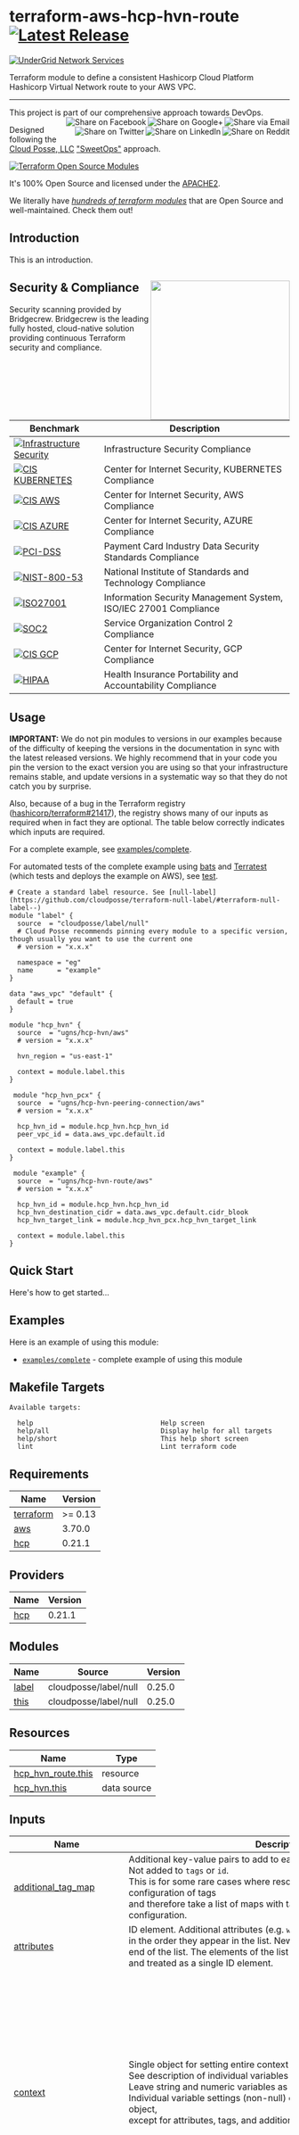 
<!-- markdownlint-disable -->
# terraform-aws-hcp-hvn-route [![Latest Release](https://img.shields.io/github/release/UGNS/terraform-aws-hcp-hvn-route.svg)](https://github.com/UGNS/terraform-aws-hcp-hvn-route/releases/latest)
<!-- markdownlint-restore -->

[![UnderGrid Network Services][logo]](https://undergrid.net)

<!--




  ** DO NOT EDIT THIS FILE
  **
  ** This file was automatically generated by the `build-harness`.
  ** 1) Make all changes to `README.yaml`
  ** 2) Run `make init` (you only need to do this once)
  ** 3) Run`make readme` to rebuild this file.
  **
  ** (We maintain HUNDREDS of open source projects. This is how we maintain our sanity.)
  **





-->

Terraform module to define a consistent Hashicorp Cloud Platform Hashicorp Virtual Network route to your AWS VPC.

---

This project is part of our comprehensive approach towards DevOps.
[<img align="right" title="Share via Email" src="https://docs.cloudposse.com/images/ionicons/ios-email-outline-2.0.1-16x16-999999.svg"/>][share_email]
[<img align="right" title="Share on Google+" src="https://docs.cloudposse.com/images/ionicons/social-googleplus-outline-2.0.1-16x16-999999.svg" />][share_googleplus]
[<img align="right" title="Share on Facebook" src="https://docs.cloudposse.com/images/ionicons/social-facebook-outline-2.0.1-16x16-999999.svg" />][share_facebook]
[<img align="right" title="Share on Reddit" src="https://docs.cloudposse.com/images/ionicons/social-reddit-outline-2.0.1-16x16-999999.svg" />][share_reddit]
[<img align="right" title="Share on LinkedIn" src="https://docs.cloudposse.com/images/ionicons/social-linkedin-outline-2.0.1-16x16-999999.svg" />][share_linkedin]
[<img align="right" title="Share on Twitter" src="https://docs.cloudposse.com/images/ionicons/social-twitter-outline-2.0.1-16x16-999999.svg" />][share_twitter]

Designed following the [Cloud Posse, LLC][cloudposse] ["SweetOps"][sweetops] approach.


[![Terraform Open Source Modules](https://docs.cloudposse.com/images/terraform-open-source-modules.svg)][terraform_modules]



It's 100% Open Source and licensed under the [APACHE2](LICENSE).







We literally have [*hundreds of terraform modules*][terraform_modules] that are Open Source and well-maintained. Check them out!





## Introduction

This is an introduction.


## Security & Compliance [<img src="https://bridgecrew.io/wp-content/themes/bridgecrew/assets/images/bc-by-pc-color.svg" width="250" align="right" />](https://bridgecrew.io/)

Security scanning provided by Bridgecrew. Bridgecrew is the leading fully hosted, cloud-native solution providing continuous Terraform security and compliance.

| Benchmark | Description |
|--------|---------------|
| [![Infrastructure Security](https://www.bridgecrew.cloud/badges/github/ugns/terraform-aws-hcp-hvn-route/general)](https://www.bridgecrew.cloud/link/badge?vcs=github&fullRepo=ugns%2Fterraform-aws-hcp-hvn-route&benchmark=INFRASTRUCTURE+SECURITY) | Infrastructure Security Compliance |
| [![CIS KUBERNETES](https://www.bridgecrew.cloud/badges/github/ugns/terraform-aws-hcp-hvn-route/cis_kubernetes)](https://www.bridgecrew.cloud/link/badge?vcs=github&fullRepo=ugns%2Fterraform-aws-hcp-hvn-route&benchmark=CIS+KUBERNETES+V1.5) | Center for Internet Security, KUBERNETES Compliance |
| [![CIS AWS](https://www.bridgecrew.cloud/badges/github/ugns/terraform-aws-hcp-hvn-route/cis_aws)](https://www.bridgecrew.cloud/link/badge?vcs=github&fullRepo=ugns%2Fterraform-aws-hcp-hvn-route&benchmark=CIS+AWS+V1.2) | Center for Internet Security, AWS Compliance |
| [![CIS AZURE](https://www.bridgecrew.cloud/badges/github/ugns/terraform-aws-hcp-hvn-route/cis_azure)](https://www.bridgecrew.cloud/link/badge?vcs=github&fullRepo=ugns%2Fterraform-aws-hcp-hvn-route&benchmark=CIS+AZURE+V1.1) | Center for Internet Security, AZURE Compliance |
| [![PCI-DSS](https://www.bridgecrew.cloud/badges/github/ugns/terraform-aws-hcp-hvn-route/pci)](https://www.bridgecrew.cloud/link/badge?vcs=github&fullRepo=ugns%2Fterraform-aws-hcp-hvn-route&benchmark=PCI-DSS+V3.2) | Payment Card Industry Data Security Standards Compliance |
| [![NIST-800-53](https://www.bridgecrew.cloud/badges/github/ugns/terraform-aws-hcp-hvn-route/nist)](https://www.bridgecrew.cloud/link/badge?vcs=github&fullRepo=ugns%2Fterraform-aws-hcp-hvn-route&benchmark=NIST-800-53) | National Institute of Standards and Technology Compliance |
| [![ISO27001](https://www.bridgecrew.cloud/badges/github/ugns/terraform-aws-hcp-hvn-route/iso)](https://www.bridgecrew.cloud/link/badge?vcs=github&fullRepo=ugns%2Fterraform-aws-hcp-hvn-route&benchmark=ISO27001) | Information Security Management System, ISO/IEC 27001 Compliance |
| [![SOC2](https://www.bridgecrew.cloud/badges/github/ugns/terraform-aws-hcp-hvn-route/soc2)](https://www.bridgecrew.cloud/link/badge?vcs=github&fullRepo=ugns%2Fterraform-aws-hcp-hvn-route&benchmark=SOC2)| Service Organization Control 2 Compliance |
| [![CIS GCP](https://www.bridgecrew.cloud/badges/github/ugns/terraform-aws-hcp-hvn-route/cis_gcp)](https://www.bridgecrew.cloud/link/badge?vcs=github&fullRepo=ugns%2Fterraform-aws-hcp-hvn-route&benchmark=CIS+GCP+V1.1) | Center for Internet Security, GCP Compliance |
| [![HIPAA](https://www.bridgecrew.cloud/badges/github/ugns/terraform-aws-hcp-hvn-route/hipaa)](https://www.bridgecrew.cloud/link/badge?vcs=github&fullRepo=ugns%2Fterraform-aws-hcp-hvn-route&benchmark=HIPAA) | Health Insurance Portability and Accountability Compliance |



## Usage


**IMPORTANT:** We do not pin modules to versions in our examples because of the
difficulty of keeping the versions in the documentation in sync with the latest released versions.
We highly recommend that in your code you pin the version to the exact version you are
using so that your infrastructure remains stable, and update versions in a
systematic way so that they do not catch you by surprise.

Also, because of a bug in the Terraform registry ([hashicorp/terraform#21417](https://github.com/hashicorp/terraform/issues/21417)),
the registry shows many of our inputs as required when in fact they are optional.
The table below correctly indicates which inputs are required.


For a complete example, see [examples/complete](examples/complete).

For automated tests of the complete example using [bats](https://github.com/bats-core/bats-core) and [Terratest](https://github.com/gruntwork-io/terratest)
(which tests and deploys the example on AWS), see [test](test).

```hcl
# Create a standard label resource. See [null-label](https://github.com/cloudposse/terraform-null-label/#terraform-null-label--)
module "label" {
  source  = "cloudposse/label/null"
  # Cloud Posse recommends pinning every module to a specific version, though usually you want to use the current one
  # version = "x.x.x"

  namespace = "eg"
  name      = "example"
}

data "aws_vpc" "default" {
  default = true
}

module "hcp_hvn" {
  source  = "ugns/hcp-hvn/aws"
  # version = "x.x.x"

  hvn_region = "us-east-1"

  context = module.label.this
}

 module "hcp_hvn_pcx" {
  source  = "ugns/hcp-hvn-peering-connection/aws"
  # version = "x.x.x"

  hcp_hvn_id = module.hcp_hvn.hcp_hvn_id
  peer_vpc_id = data.aws_vpc.default.id

  context = module.label.this
}

 module "example" {
  source  = "ugns/hcp-hvn-route/aws"
  # version = "x.x.x"

  hcp_hvn_id = module.hcp_hvn.hcp_hvn_id
  hcp_hvn_destination_cidr = data.aws_vpc.default.cidr_blook
  hcp_hvn_target_link = module.hcp_hvn_pcx.hcp_hvn_target_link

  context = module.label.this
}
```

## Quick Start

Here's how to get started...


## Examples

Here is an example of using this module:
- [`examples/complete`](https://github.com/ugns/terraform-aws-hcp-hvn-route/tree/main/examples/complete) - complete example of using this module



<!-- markdownlint-disable -->
## Makefile Targets
```text
Available targets:

  help                                Help screen
  help/all                            Display help for all targets
  help/short                          This help short screen
  lint                                Lint terraform code

```
<!-- markdownlint-restore -->
<!-- markdownlint-disable -->
## Requirements

| Name | Version |
|------|---------|
| <a name="requirement_terraform"></a> [terraform](#requirement\_terraform) | >= 0.13 |
| <a name="requirement_aws"></a> [aws](#requirement\_aws) | 3.70.0 |
| <a name="requirement_hcp"></a> [hcp](#requirement\_hcp) | 0.21.1 |

## Providers

| Name | Version |
|------|---------|
| <a name="provider_hcp"></a> [hcp](#provider\_hcp) | 0.21.1 |

## Modules

| Name | Source | Version |
|------|--------|---------|
| <a name="module_label"></a> [label](#module\_label) | cloudposse/label/null | 0.25.0 |
| <a name="module_this"></a> [this](#module\_this) | cloudposse/label/null | 0.25.0 |

## Resources

| Name | Type |
|------|------|
| [hcp_hvn_route.this](https://registry.terraform.io/providers/hashicorp/hcp/0.21.1/docs/resources/hvn_route) | resource |
| [hcp_hvn.this](https://registry.terraform.io/providers/hashicorp/hcp/0.21.1/docs/data-sources/hvn) | data source |

## Inputs

| Name | Description | Type | Default | Required |
|------|-------------|------|---------|:--------:|
| <a name="input_additional_tag_map"></a> [additional\_tag\_map](#input\_additional\_tag\_map) | Additional key-value pairs to add to each map in `tags_as_list_of_maps`. Not added to `tags` or `id`.<br>This is for some rare cases where resources want additional configuration of tags<br>and therefore take a list of maps with tag key, value, and additional configuration. | `map(string)` | `{}` | no |
| <a name="input_attributes"></a> [attributes](#input\_attributes) | ID element. Additional attributes (e.g. `workers` or `cluster`) to add to `id`,<br>in the order they appear in the list. New attributes are appended to the<br>end of the list. The elements of the list are joined by the `delimiter`<br>and treated as a single ID element. | `list(string)` | `[]` | no |
| <a name="input_context"></a> [context](#input\_context) | Single object for setting entire context at once.<br>See description of individual variables for details.<br>Leave string and numeric variables as `null` to use default value.<br>Individual variable settings (non-null) override settings in context object,<br>except for attributes, tags, and additional\_tag\_map, which are merged. | `any` | <pre>{<br>  "additional_tag_map": {},<br>  "attributes": [],<br>  "delimiter": null,<br>  "descriptor_formats": {},<br>  "enabled": true,<br>  "environment": null,<br>  "id_length_limit": null,<br>  "label_key_case": null,<br>  "label_order": [],<br>  "label_value_case": null,<br>  "labels_as_tags": [<br>    "unset"<br>  ],<br>  "name": null,<br>  "namespace": null,<br>  "regex_replace_chars": null,<br>  "stage": null,<br>  "tags": {},<br>  "tenant": null<br>}</pre> | no |
| <a name="input_create_timeout"></a> [create\_timeout](#input\_create\_timeout) | HVN route create timeout. For more details, see https://www.terraform.io/docs/configuration/resources.html#operation-timeouts | `string` | `"3m"` | no |
| <a name="input_delete_timeout"></a> [delete\_timeout](#input\_delete\_timeout) | HVN route delete timeout. For more details, see https://www.terraform.io/docs/configuration/resources.html#operation-timeouts | `string` | `"5m"` | no |
| <a name="input_delimiter"></a> [delimiter](#input\_delimiter) | Delimiter to be used between ID elements.<br>Defaults to `-` (hyphen). Set to `""` to use no delimiter at all. | `string` | `null` | no |
| <a name="input_descriptor_formats"></a> [descriptor\_formats](#input\_descriptor\_formats) | Describe additional descriptors to be output in the `descriptors` output map.<br>Map of maps. Keys are names of descriptors. Values are maps of the form<br>`{<br>   format = string<br>   labels = list(string)<br>}`<br>(Type is `any` so the map values can later be enhanced to provide additional options.)<br>`format` is a Terraform format string to be passed to the `format()` function.<br>`labels` is a list of labels, in order, to pass to `format()` function.<br>Label values will be normalized before being passed to `format()` so they will be<br>identical to how they appear in `id`.<br>Default is `{}` (`descriptors` output will be empty). | `any` | `{}` | no |
| <a name="input_enabled"></a> [enabled](#input\_enabled) | Set to false to prevent the module from creating any resources | `bool` | `null` | no |
| <a name="input_environment"></a> [environment](#input\_environment) | ID element. Usually used for region e.g. 'uw2', 'us-west-2', OR role 'prod', 'staging', 'dev', 'UAT' | `string` | `null` | no |
| <a name="input_hcp_hvn_destination_cidr"></a> [hcp\_hvn\_destination\_cidr](#input\_hcp\_hvn\_destination\_cidr) | The destination CIDR of the HVN route. | `string` | n/a | yes |
| <a name="input_hcp_hvn_id"></a> [hcp\_hvn\_id](#input\_hcp\_hvn\_id) | The ID of the HashiCorp Virtual Network (HVN). | `string` | n/a | yes |
| <a name="input_hcp_hvn_target_link"></a> [hcp\_hvn\_target\_link](#input\_hcp\_hvn\_target\_link) | A unique URL identifying the target of the HVN route. Examples of the target: aws\_network\_peering, aws\_transit\_gateway\_attachment | `string` | n/a | yes |
| <a name="input_id_length_limit"></a> [id\_length\_limit](#input\_id\_length\_limit) | Limit `id` to this many characters (minimum 6).<br>Set to `0` for unlimited length.<br>Set to `null` for keep the existing setting, which defaults to `0`.<br>Does not affect `id_full`. | `number` | `null` | no |
| <a name="input_label_key_case"></a> [label\_key\_case](#input\_label\_key\_case) | Controls the letter case of the `tags` keys (label names) for tags generated by this module.<br>Does not affect keys of tags passed in via the `tags` input.<br>Possible values: `lower`, `title`, `upper`.<br>Default value: `title`. | `string` | `null` | no |
| <a name="input_label_order"></a> [label\_order](#input\_label\_order) | The order in which the labels (ID elements) appear in the `id`.<br>Defaults to ["namespace", "environment", "stage", "name", "attributes"].<br>You can omit any of the 6 labels ("tenant" is the 6th), but at least one must be present. | `list(string)` | `null` | no |
| <a name="input_label_value_case"></a> [label\_value\_case](#input\_label\_value\_case) | Controls the letter case of ID elements (labels) as included in `id`,<br>set as tag values, and output by this module individually.<br>Does not affect values of tags passed in via the `tags` input.<br>Possible values: `lower`, `title`, `upper` and `none` (no transformation).<br>Set this to `title` and set `delimiter` to `""` to yield Pascal Case IDs.<br>Default value: `lower`. | `string` | `null` | no |
| <a name="input_labels_as_tags"></a> [labels\_as\_tags](#input\_labels\_as\_tags) | Set of labels (ID elements) to include as tags in the `tags` output.<br>Default is to include all labels.<br>Tags with empty values will not be included in the `tags` output.<br>Set to `[]` to suppress all generated tags.<br>**Notes:**<br>  The value of the `name` tag, if included, will be the `id`, not the `name`.<br>  Unlike other `null-label` inputs, the initial setting of `labels_as_tags` cannot be<br>  changed in later chained modules. Attempts to change it will be silently ignored. | `set(string)` | <pre>[<br>  "default"<br>]</pre> | no |
| <a name="input_name"></a> [name](#input\_name) | ID element. Usually the component or solution name, e.g. 'app' or 'jenkins'.<br>This is the only ID element not also included as a `tag`.<br>The "name" tag is set to the full `id` string. There is no tag with the value of the `name` input. | `string` | `null` | no |
| <a name="input_namespace"></a> [namespace](#input\_namespace) | ID element. Usually an abbreviation of your organization name, e.g. 'eg' or 'cp', to help ensure generated IDs are globally unique | `string` | `null` | no |
| <a name="input_regex_replace_chars"></a> [regex\_replace\_chars](#input\_regex\_replace\_chars) | Terraform regular expression (regex) string.<br>Characters matching the regex will be removed from the ID elements.<br>If not set, `"/[^a-zA-Z0-9-]/"` is used to remove all characters other than hyphens, letters and digits. | `string` | `null` | no |
| <a name="input_stage"></a> [stage](#input\_stage) | ID element. Usually used to indicate role, e.g. 'prod', 'staging', 'source', 'build', 'test', 'deploy', 'release' | `string` | `null` | no |
| <a name="input_tags"></a> [tags](#input\_tags) | Additional tags (e.g. `{'BusinessUnit': 'XYZ'}`).<br>Neither the tag keys nor the tag values will be modified by this module. | `map(string)` | `{}` | no |
| <a name="input_tenant"></a> [tenant](#input\_tenant) | ID element \_(Rarely used, not included by default)\_. A customer identifier, indicating who this instance of a resource is for | `string` | `null` | no |

## Outputs

| Name | Description |
|------|-------------|
| <a name="output_hvn_route_self_link"></a> [hvn\_route\_self\_link](#output\_hvn\_route\_self\_link) | A unique URL identifying the HVN route. |
<!-- markdownlint-restore -->



## Share the Love

Like this project? Please give it a ★ on [our GitHub](https://github.com/ugns/terraform-aws-hcp-hvn-route)! (it helps us **a lot**)



## Related Projects

Check out these related projects.

- [terraform-hcp-hvn](https://github.com/ugns/terraform-hcp-hvn) - Terraform module designed to generate Hashicorp Cloud Platform Hashicorp Virtual Network.
- [terraform-hcp-hvn-peering-connection](https://github.com/ugns/terraform-hcp-hvn-peering-connection) - Terraform module designed to generate Hashicorp Cloud Platform Hashicorp Virtual Network connection using a peering connection.
- [terraform-hcp-hvn-transit-gateway](https://github.com/ugns/terraform-hcp-hvn-transit-gateway) - Terraform module designed to generate Hashicorp Cloud Platform Hashicorp Virtual Network connection using a transit gateway.


## References

For additional context, refer to some of these links.

- [hashicorp-amazon-peering-hcp](https://learn.hashicorp.com/tutorials/cloud/amazon-peering-hcp?in=cloud/consul-cloud) - Peering an AWS VPC with HashiCorp Cloud Platform (HCP).
- [terraform-provider-hcp](https://github.com/hashicorp/terraform-provider-hcp) - Terraform provider for HashiCorp Cloud Platform.


## Help

**Got a question?** We got answers.

File a GitHub [issue](https://github.com/ugns/terraform-aws-hcp-hvn-route/issues).

## Contributing

### Bug Reports & Feature Requests

Please use the [issue tracker](https://github.com/ugns/terraform-aws-hcp-hvn-route/issues) to report any bugs or file feature requests.

### Developing

If you are interested in being a contributor and want to get involved in developing this project or help out with our other projects, we would love to hear from you!.

In general, PRs are welcome. We follow the typical "fork-and-pull" Git workflow.

 1. **Fork** the repo on GitHub
 2. **Clone** the project to your own machine
 3. **Commit** changes to your own branch
 4. **Push** your work back up to your fork
 5. Submit a **Pull Request** so that we can review your changes

**NOTE:** Be sure to merge the latest changes from "upstream" before making a pull request!



## Copyrights

Copyright © 2021-2022 [UnderGrid Network Services](https://undergrid.net)





## License

[![License](https://img.shields.io/badge/License-Apache%202.0-blue.svg)](https://opensource.org/licenses/Apache-2.0)

See [LICENSE](LICENSE) for full details.

```text
Licensed to the Apache Software Foundation (ASF) under one
or more contributor license agreements.  See the NOTICE file
distributed with this work for additional information
regarding copyright ownership.  The ASF licenses this file
to you under the Apache License, Version 2.0 (the
"License"); you may not use this file except in compliance
with the License.  You may obtain a copy of the License at

  https://www.apache.org/licenses/LICENSE-2.0

Unless required by applicable law or agreed to in writing,
software distributed under the License is distributed on an
"AS IS" BASIS, WITHOUT WARRANTIES OR CONDITIONS OF ANY
KIND, either express or implied.  See the License for the
specific language governing permissions and limitations
under the License.
```









## Trademarks

All other trademarks referenced herein are the property of their respective owners.

## About

This project is maintained and funded by [UnderGrid Network Services][website]. Like it? Please let us know!

[![UnderGrid Network Services][logo]][website]

We're a DevOps Professional Services consulting firm based in Kissimmee, FL.

Check out [our other projects][github].


### Contributors

<!-- markdownlint-disable -->
|  [![Jeremy T. Bouse][jbouse_avatar]][jbouse_homepage]<br/>[Jeremy T. Bouse][jbouse_homepage] |
|---|
<!-- markdownlint-restore -->

  [jbouse_homepage]: https://github.com/jbouse
  [jbouse_avatar]: https://img.cloudposse.com/150x150/https://github.com/jbouse.png

[![Beacon][beacon]][website]

  [logo]: https://undergrid.net/undergrid-logo-300x88.png
  [docs]: https://cpco.io/docs?utm_source=github&utm_medium=readme&utm_campaign=ugns/terraform-aws-hcp-hvn-route&utm_content=docs
  [website]: https://undergrid.net?utm_source=github&utm_medium=readme&utm_campaign=ugns/terraform-aws-hcp-hvn-route&utm_content=website
  [cloudposse]: https://cpco.io/homepage?utm_source=github&utm_medium=readme&utm_campaign=ugns/terraform-aws-hcp-hvn-route&utm_content=cloudposse
  [sweetops]: https://cpco.io/sweetops?utm_source=github&utm_medium=readme&utm_campaign=ugns/terraform-aws-hcp-hvn-route&utm_content=sweetops
  [github]: https://github.com/ugns?utm_source=github&utm_medium=readme&utm_campaign=ugns/terraform-aws-hcp-hvn-route&utm_content=github
  [linkedin]: https://www.linkedin.com/company/undergrid-network-services/?utm_source=github&utm_medium=readme&utm_campaign=ugns/terraform-aws-hcp-hvn-route&utm_content=linkedin
  [email]: https://cpco.io/email?utm_source=github&utm_medium=readme&utm_campaign=ugns/terraform-aws-hcp-hvn-route&utm_content=email
  [terraform_modules]: https://github.com/ugns?utm_source=github&utm_medium=readme&utm_campaign=ugns/terraform-aws-hcp-hvn-route&utm_content=terraform_modules
  [share_twitter]: https://twitter.com/intent/tweet/?text=terraform-aws-hcp-hvn-route&url=https://github.com/ugns/terraform-aws-hcp-hvn-route
  [share_linkedin]: https://www.linkedin.com/shareArticle?mini=true&title=terraform-aws-hcp-hvn-route&url=https://github.com/ugns/terraform-aws-hcp-hvn-route
  [share_reddit]: https://reddit.com/submit/?url=https://github.com/ugns/terraform-aws-hcp-hvn-route
  [share_facebook]: https://facebook.com/sharer/sharer.php?u=https://github.com/ugns/terraform-aws-hcp-hvn-route
  [share_googleplus]: https://plus.google.com/share?url=https://github.com/ugns/terraform-aws-hcp-hvn-route
  [share_email]: mailto:?subject=terraform-aws-hcp-hvn-route&body=https://github.com/ugns/terraform-aws-hcp-hvn-route
  [beacon]: https://ga-beacon.cloudposse.com/UA-2819624-1/ugns/terraform-aws-hcp-hvn-route?pixel&cs=github&cm=readme&an=terraform-aws-hcp-hvn-route
